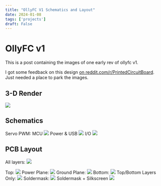 ```yaml
---
title: "OllyFC V1 Schematics and Layout"
date: 2024-01-08
tags: ['projects']
draft: False
---
```

# OllyFC v1

This is a post containing the images of one early rev of ollyfc v1.

I got some feedback on this design [on reddit.com/r/PrintedCircuitBoard](https://www.reddit.com/r/PrintedCircuitBoard/comments/1927ujb/stm32based_flight_computer/). Just needed a place to park the images.

## 3-D Render

![](/img/2024-pcb_review/pcb_review_22.png)

## Schematics
Servo PWM:
MCU
![](/img/2024-pcb_review/pcb_review_24.png)
Power & USB
![](/img/2024-pcb_review/pcb_review_25.png)
I/O
![](/img/2024-pcb_review/pcb_review_26.png)
## PCB Layout

All layers:
![](/img/2024-pcb_review/pcb_review_14.png)

Top:
![](/img/2024-pcb_review/pcb_review_15.png)
Power Plane:
![](/img/2024-pcb_review/pcb_review_16.png)
Ground Plane: 
![](/img/2024-pcb_review/pcb_review_17.png)
Bottom: 
![](/img/2024-pcb_review/pcb_review_18.png)
Top/Bottom Layers Only:
![](/img/2024-pcb_review/pcb_review_19.png)
Soldermask:
![](/img/2024-pcb_review/pcb_review_20.png)
Soldermask + Silkscreen
![](/img/2024-pcb_review/pcb_review_21.png)

